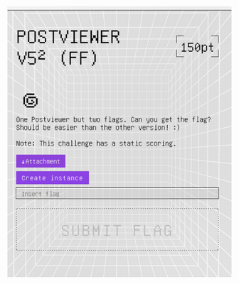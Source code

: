 ![Pasted image 20250629034311.png](../../../../../../../../../../../attachments/Pasted%20image%2020250629034311.png)
